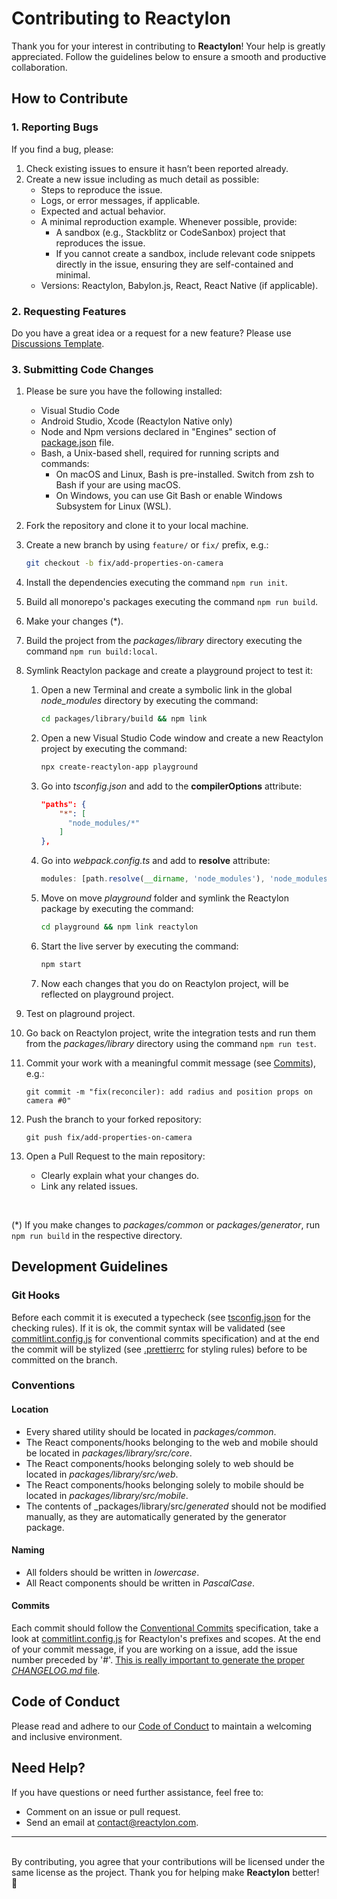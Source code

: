 # Contributing to Reactylon
Thank you for your interest in contributing to <b>Reactylon</b>! Your help is greatly appreciated. Follow the guidelines below to ensure a smooth and productive collaboration.

## How to Contribute

### 1. Reporting Bugs
If you find a bug, please:

1. Check existing issues to ensure it hasn’t been reported already.
2. Create a new issue including as much detail as possible:
    - Steps to reproduce the issue.
    - Logs, or error messages, if applicable.
    - Expected and actual behavior.
    - A minimal reproduction example. Whenever possible, provide:
        - A sandbox (e.g., Stackblitz or CodeSanbox) project that reproduces the issue.
        - If you cannot create a sandbox, include relevant code snippets directly in the issue, ensuring they are self-contained and minimal.
    - Versions: Reactylon, Babylon.js, React, React Native (if applicable).

### 2. Requesting Features
Do you have a great idea or a request for a new feature? Please use [Discussions Template](https://github.com/simonedevit/reactylon/discussions/13).

### 3. Submitting Code Changes
1. Please be sure you have the following installed:
    - Visual Studio Code
    - Android Studio, Xcode (Reactylon Native only) 
    - Node and Npm versions declared in "Engines" section of [package.json](./package.json) file.
    - Bash, a Unix-based shell, required for running scripts and commands:
        - On macOS and Linux, Bash is pre-installed. Switch from zsh to Bash if your are using macOS.
        - On Windows, you can use Git Bash or enable Windows Subsystem for Linux (WSL).

2. Fork the repository and clone it to your local machine.
3. Create a new branch by using `feature/` or `fix/` prefix, e.g.:
    ```bash
    git checkout -b fix/add-properties-on-camera
    ```
4. Install the dependencies executing the command `npm run init`.
5. Build all monorepo's packages executing the command `npm run build`.
4. Make your changes (*).
5. Build the project from the *packages/library* directory executing the command `npm run build:local`.
6. Symlink Reactylon package and create a playground project to test it:
    1. Open a new Terminal and create a symbolic link in the global _node_modules_ directory by executing the command:

        ```bash
        cd packages/library/build && npm link
        ```
    2. Open a new Visual Studio Code window and create a new Reactylon project by executing the command:

        ```bash
        npx create-reactylon-app playground
        ```
    3. Go into _tsconfig.json_ and add to the **compilerOptions** attribute:

        ```json
        "paths": {
            "*": [
              "node_modules/*"
            ]
        },
        ```
    4. Go into _webpack.config.ts_ and add to **resolve** attribute:

         ```ts
        modules: [path.resolve(__dirname, 'node_modules'), 'node_modules']
         ```
    5. Move on move _playground_ folder and symlink the Reactylon package by executing the command:

        ```bash
        cd playground && npm link reactylon
        ```
    6. Start the live server by executing the command:

        ```bash
        npm start
        ```
    7. Now each changes that you do on Reactylon project, will be reflected on playground project.

7. Test on plaground project.
8. Go back on Reactylon project, write the integration tests and run them from the _packages/library_ directory using the command `npm run test`.
9. Commit your work with a meaningful commit message (see [Commits](#commits)), e.g.:
    ```
    git commit -m "fix(reconciler): add radius and position props on camera #0"
    ```
10. Push the branch to your forked repository:
    ```
    git push fix/add-properties-on-camera
    ```
11. Open a Pull Request to the main repository:
    - Clearly explain what your changes do.
    - Link any related issues.

<br/>

(*) If you make changes to _packages/common_ or _packages/generator_, run `npm run build` in the respective directory.

## Development Guidelines

### Git Hooks
Before each commit it is executed a typecheck (see [tsconfig.json](tsconfig.json) for the checking rules). If it is ok, the commit syntax will be validated (see [commitlint.config.js](commitlint.config.js) for conventional commits specification) and at the end the commit will be stylized (see [.prettierrc](.prettierrc) for styling rules) before to be committed on the branch.

### Conventions

#### Location
- Every shared utility should be located in _packages/common_.
- The React components/hooks belonging to the web and mobile should be located in _packages/library/src/core_.
- The React components/hooks belonging solely to web should be located in _packages/library/src/web_.
- The React components/hooks belonging solely to mobile should be located in _packages/library/src/mobile_.
- The contents of _packages/library/src/_generated_ should not be modified manually, as they are automatically generated by the generator package.

#### Naming
- All folders should be written in _lowercase_.
- All React components should be written in _PascalCase_. 

#### Commits
Each commit should follow the [Conventional Commits](https://www.conventionalcommits.org/en/v1.0.0/#summary) specification, take a look at [commitlint.config.js](commitlint.config.js) for Reactylon's prefixes and scopes. At the end of your commit message, if you are working on a issue, add the issue number preceded by '#'. <u>This is really important to generate the proper _CHANGELOG.md_ file</u>.

## Code of Conduct
Please read and adhere to our [Code of Conduct](CODE_OF_CONDUCT.md) to maintain a welcoming and inclusive environment.

## Need Help?
If you have questions or need further assistance, feel free to:

- Comment on an issue or pull request.
- Send an email at contact@reactylon.com.

---
<br>
By contributing, you agree that your contributions will be licensed under the same license as the project. Thank you for helping make <b>Reactylon</b> better! 🚀